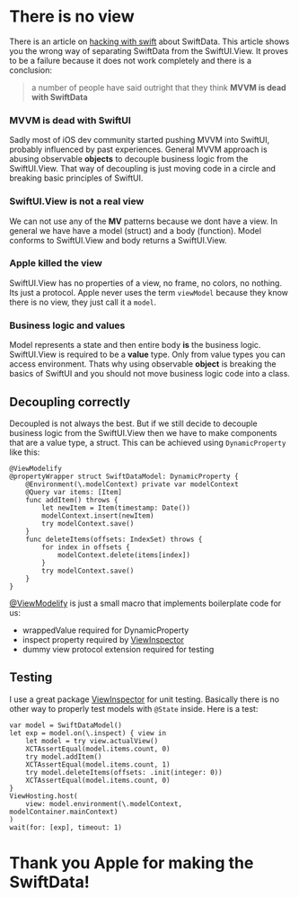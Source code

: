 # There is no view
There is an article on [hacking with swift](https://www.hackingwithswift.com/quick-start/swiftdata/how-to-use-mvvm-to-separate-swiftdata-from-your-views) about SwiftData. This article shows you the wrong way of separating SwiftData from the SwiftUI.View. It proves to be a failure because it does not work completely and there is a conclusion:

> a number of people have said outright that they think **MVVM is dead with SwiftData**

### MVVM is dead with SwiftUI
Sadly most of iOS dev community started pushing MVVM into SwiftUI, probably influenced by past experiences.
General MVVM approach is abusing observable **objects** to decouple business logic from the SwiftUI.View.
That way of decoupling is just moving code in a circle and breaking basic principles of SwiftUI.

### SwiftUI.View is not a real view
We can not use any of the **MV** patterns because we dont have a view. In general we have have a model (struct) and a body (function). Model conforms to SwiftUI.View and body returns a SwiftUI.View.

### Apple killed the view
SwiftUI.View has no properties of a view, no frame, no colors, no nothing. Its just a protocol. Apple never uses the term `viewModel` because they know there is no view, they just call it a `model`.

### Business logic and values
Model represents a state and then entire body **is** the business logic. SwiftUI.View is required to be a **value** type. Only from value types you can access environment. Thats why using observable **object** is breaking the basics of SwiftUI and you should not move business logic code into a class.

## Decoupling correctly
Decoupled is not always the best. But if we still decide to decouple business logic from the SwiftUI.View then we have to make components that are a value type, a struct. This can be achieved using `DynamicProperty` like this:
```
@ViewModelify
@propertyWrapper struct SwiftDataModel: DynamicProperty {
    @Environment(\.modelContext) private var modelContext
    @Query var items: [Item]
    func addItem() throws {
        let newItem = Item(timestamp: Date())
        modelContext.insert(newItem)
        try modelContext.save()
    }
    func deleteItems(offsets: IndexSet) throws {
        for index in offsets {
            modelContext.delete(items[index])
        }
        try modelContext.save()
    }
}
```
[@ViewModelify](https://github.com/sisoje/viewmodelify-swift) is just a small macro that implements boilerplate code for us:
- wrappedValue required for DynamicProperty
- inspect property required by [ViewInspector](https://github.com/nalexn/ViewInspector)
- dummy view protocol extension required for testing

## Testing
I use a great package [ViewInspector](https://github.com/nalexn/ViewInspector) for unit testing. Basically there is no other way to properly test models with `@State` inside. Here is a test:
```
var model = SwiftDataModel()
let exp = model.on(\.inspect) { view in
    let model = try view.actualView()
    XCTAssertEqual(model.items.count, 0)
    try model.addItem()
    XCTAssertEqual(model.items.count, 1)
    try model.deleteItems(offsets: .init(integer: 0))
    XCTAssertEqual(model.items.count, 0)
}
ViewHosting.host(
    view: model.environment(\.modelContext, modelContainer.mainContext)
)
wait(for: [exp], timeout: 1)
```
# Thank you Apple for making the SwiftData!

